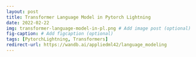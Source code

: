 ```yaml
---
layout: post
title: Transformer Language Model in Pytorch Lightning
date: 2022-02-22
img: transformer-language-model-in-pl.png # Add image post (optional)
fig-caption: # Add figcaption (optional)
tags: [PytorchLightning, Transformers]
redirect-url: https://wandb.ai/appliedml42/language_modeling
---
```

